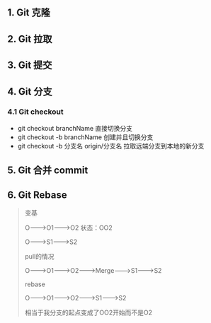 ## 1. Git 克隆

## 2. Git 拉取

## 3. Git 提交

## 4. Git 分支

### 4.1 Git checkout

- git checkout branchName 直接切换分支
- git checkout -b branchName 创建并且切换分支
- git checkout -b 分支名 origin/分支名 拉取远端分支到本地的新分支

## 5. Git 合并 commit

## 6. Git Rebase

> 变基
>
> O--->O1--->O2  状态：OO2
>
> O--->S1--->S2
>
> pull的情况
>
> O--->O1--->O2--->Merge--->S1--->S2
>
> rebase
>
> O--->O1--->O2--->S1--->S2
>
> 相当于我分支的起点变成了OO2开始而不是O2

